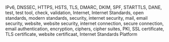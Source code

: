 IPv6, DNSSEC, HTTPS, HSTS, TLS, DMARC, DKIM, SPF, STARTTLS, DANE, test, test
 tool, check, validation, Internet, Internet Standards, open standards, 
modern standards, security, internet security, mail, email security, 
website, website security, internet connection, secure connection, email 
authentication, encryption, ciphers, cipher suites, PKI, SSL certificate, 
TLS certificate, website certificaat, Internet Standards Platform
